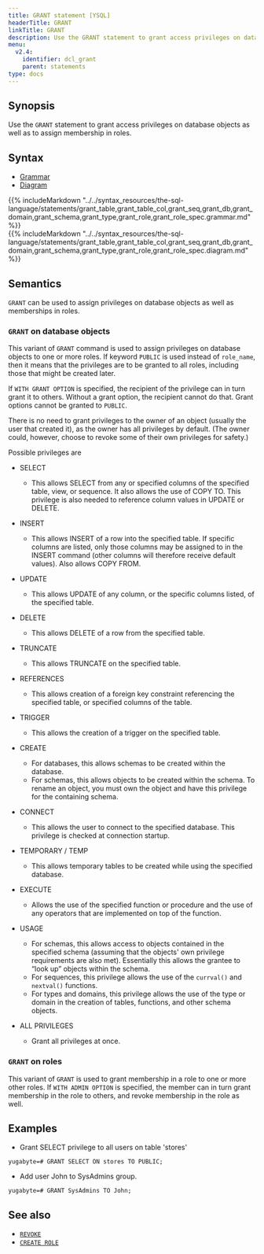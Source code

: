 ```yaml
---
title: GRANT statement [YSQL]
headerTitle: GRANT
linkTitle: GRANT
description: Use the GRANT statement to grant access privileges on database objects as well as to assign membership in roles.
menu:
  v2.4:
    identifier: dcl_grant
    parent: statements
type: docs
---
```


## Synopsis

Use the `GRANT` statement to grant access privileges on database objects as well as to assign membership in roles.

## Syntax

<ul class="nav nav-tabs nav-tabs-yb">
  <li >
    <a href="#grammar" class="nav-link active" id="grammar-tab" data-toggle="tab" role="tab" aria-controls="grammar" aria-selected="true">
      <i class="fas fa-file-alt" aria-hidden="true"></i>
      Grammar
    </a>
  </li>
  <li>
    <a href="#diagram" class="nav-link" id="diagram-tab" data-toggle="tab" role="tab" aria-controls="diagram" aria-selected="false">
      <i class="fas fa-project-diagram" aria-hidden="true"></i>
      Diagram
    </a>
  </li>
</ul>

<div class="tab-content">
  <div id="grammar" class="tab-pane fade show active" role="tabpanel" aria-labelledby="grammar-tab">
  {{% includeMarkdown "../../syntax_resources/the-sql-language/statements/grant_table,grant_table_col,grant_seq,grant_db,grant_domain,grant_schema,grant_type,grant_role,grant_role_spec.grammar.md" %}}
  </div>
  <div id="diagram" class="tab-pane fade" role="tabpanel" aria-labelledby="diagram-tab">
  {{% includeMarkdown "../../syntax_resources/the-sql-language/statements/grant_table,grant_table_col,grant_seq,grant_db,grant_domain,grant_schema,grant_type,grant_role,grant_role_spec.diagram.md" %}}
  </div>
</div>

## Semantics

`GRANT` can be used to assign privileges on database objects as well as memberships in roles.

### `GRANT` on database objects

This variant of `GRANT` command is used to assign privileges on database objects to one or more roles.
If keyword `PUBLIC` is used instead of `role_name`, then it means that the privileges are to be granted to all roles, including those that might be created later.

If `WITH GRANT OPTION` is specified, the recipient of the privilege can in turn grant it to others. Without a grant option, the recipient cannot do that. Grant options cannot be granted to `PUBLIC`.

There is no need to grant privileges to the owner of an object (usually the user that created it), as the owner has all privileges by default. (The owner could, however, choose to revoke some of their own privileges for safety.)

Possible privileges are

- SELECT

  - This allows SELECT from any or specified columns of the specified table, view, or sequence. It also allows the use of COPY TO. This privilege is also needed to reference column values in UPDATE or DELETE.

- INSERT

  - This allows INSERT of a row into the specified table. If specific columns are listed, only those columns may be assigned to in the INSERT command (other columns will therefore receive default values). Also allows COPY FROM.

- UPDATE

  - This allows UPDATE of any column, or the specific columns listed, of the specified table.

- DELETE
  - This allows DELETE of a row from the specified table.

- TRUNCATE

  - This allows TRUNCATE on the specified table.

- REFERENCES

  - This allows creation of a foreign key constraint referencing the specified table, or specified columns of the table.

- TRIGGER

  - This allows the creation of a trigger on the specified table.

- CREATE

  - For databases, this allows schemas to be created within the database.
  - For schemas, this allows objects to be created within the schema. To rename an object, you must own the object and have this privilege for the containing schema.

- CONNECT

  - This allows the user to connect to the specified database. This privilege is checked at connection startup.

- TEMPORARY / TEMP

  - This allows temporary tables to be created while using the specified database.

- EXECUTE

  - Allows the use of the specified function or procedure and the use of any operators that are implemented on top of the function.

- USAGE

  - For schemas, this allows access to objects contained in the specified schema (assuming that the objects' own privilege requirements are also met). Essentially this allows the grantee to “look up” objects within the schema.
  - For sequences, this privilege allows the use of the `currval()` and `nextval()` functions.
  - For types and domains, this privilege allows the use of the type or domain in the creation of tables, functions, and other schema objects.

- ALL PRIVILEGES

  - Grant all privileges at once.

### `GRANT` on roles

This variant of `GRANT` is used to grant membership in a role to one or more other roles.
If `WITH ADMIN OPTION` is specified, the member can in turn grant membership in the role to others, and revoke membership in the role as well.

## Examples

- Grant SELECT privilege to all users on table 'stores'

```plpgsql
yugabyte=# GRANT SELECT ON stores TO PUBLIC;
```

- Add user John to SysAdmins group.

```plpgsql
yugabyte=# GRANT SysAdmins TO John;
```

## See also

- [`REVOKE`](../dcl_revoke)
- [`CREATE ROLE`](../dcl_create_role)
